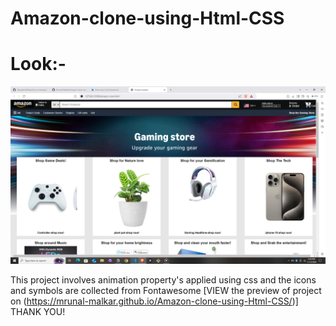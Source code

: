# Amazon-clone-using-Html-CSS

# Look:-

![Amazon look](<Screenshot (9).png>)

This project involves animation property's applied using css and the icons and symbols are collected from Fontawesome
[VIEW the preview of project on (https://mrunal-malkar.github.io/Amazon-clone-using-Html-CSS/)] 
THANK YOU!
